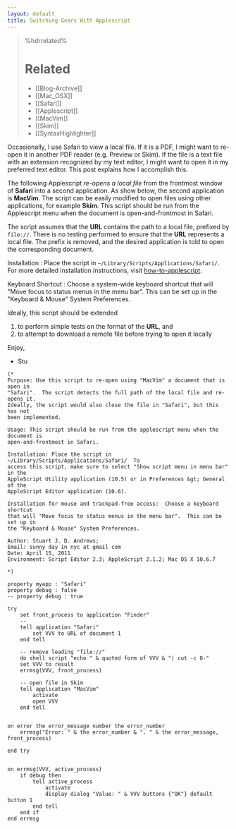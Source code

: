 ```yaml
---
layout: default
title: Switching Gears With Applescript
---
```


<!--
Title: Switching-Gears-With-Applescript
Timestamp: 2011-04-18 21:07:37 +0000
Last Accessed: 2001-01-01 02:01:01 +0000
Times Accessed: 0
Tags: Applescript, Safari, MacVim, Skim
Metadata: 
-->

>%hdrrelated%
> # Related #
> * [[Blog-Archive]]
> * [[Mac_OSX]]
> * [[Safari]]
> * [[Applescript]]
> * [[MacVim]]
> * [[Skim]]
> * [[SyntaxHighlighter]]

Occasionally, I use Safari to view a local file.  If it is a PDF, I might want to re-open it in another PDF reader (e.g. Preview or Skim).  If the file is a text file with an extension recognized by my text editor, I might want to open it in my preferred text editor.  This post explains how I accomplish this.

The following Applescript _re-opens a local file_ from the frontmost window of __Safari__ into a second application.  As show below, the second application is __MacVim__.  The script can be easily modified to open files using other applications, for example __Skim__.  This script should be run from the Applescript menu when the document is open-and-frontmost in Safari.

The script assumes that the __URL__ contains the path to a local file, prefixed by `file://`.  There is no testing performed to ensure that the __URL__ represents a local file.  The prefix is removed, and the desired application is told to open the corresponding document.


Installation
: Place the script in `~/Library/Scripts/Applications/Safari/`.  For more detailed installation instructions, visit [how-to-applescript](http://homepage.mac.com/lthompson.22/applescript/how-to.html).

Keyboard Shortcut
: Choose a system-wide keyboard shortcut that will "Move focus to status menus in the menu bar".  This can be set up in the "Keyboard & Mouse" System Preferences.


Ideally, this script should be extended 

 1. to perform simple tests on the format of the __URL__, and
 1. to attempt to download a remote file before trying to open it locally

Enjoy,

 - Stu

``` ascript
(*
Purpose: Use this script to re-open using "MacVim" a document that is open in
"Safari".  The script detects the full path of the local file and re-opens it.
Ideally, the script would also close the file in "Safari", but this has not
been implemented.  

Usage: This script should be run from the applescript menu when the document is
open-and-frontmost in Safari.

Installation: Place the script in ~/Library/Scripts/Applications/Safari/  To
access this script, make sure to select "Show script menu in menu bar" in the
AppleScript Utility application (10.5) or in Preferences &gt; General of the
AppleScript Editor application (10.6).

Installation for mouse and trackpad-free access:  Choose a keyboard shortcut
that will "Move focus to status menus in the menu bar".  This can be set up in
the "Keyboard & Mouse" System Preferences.

Author: Stuart J. D. Andrews;
Email: sunny day in nyc at gmail com
Date: April 15, 2011
Environment: Script Editor 2.3; AppleScript 2.1.2; Mac OS X 10.6.7

*)

property myapp : "Safari"
property debug : false
-- property debug : true

try
	set front_process to application "Finder"
	--
	tell application "Safari"
		set VVV to URL of document 1
	end tell
	
	-- remove leading "file://"
	do shell script "echo " & quoted form of VVV & "| cut -c 8-"
	set VVV to result
	errmsg(VVV, front_process)
	
	-- open file in Skim
	tell application "MacVim"
		activate
		open VVV
	end tell
	
	
on error the error_message number the error_number
	errmsg("Error: " & the error_number & ". " & the error_message, front_process)
	
end try


on errmsg(VVV, active_process)
	if debug then
		tell active_process
			activate
			display dialog "Value: " & VVV buttons {"OK"} default button 1
		end tell
	end if
end errmsg

```



